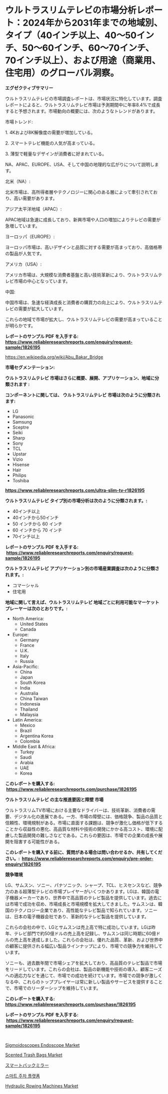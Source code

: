 <p><h1>ウルトラスリムテレビの市場分析レポート：2024年から2031年までの地域別、タイプ（40インチ以上、40〜50インチ、50〜60インチ、60〜70インチ、70インチ以上）、および用途（商業用、住宅用）のグローバル洞察。</h1></p><p><strong>エグゼクティブサマリー</strong></p>
<p><p>ウルトラスリムテレビの市場調査レポートは、市場状況に特化しています。調査レポートによると、ウルトラスリムテレビ市場は予測期間中に年率8.4%で成長すると予想されます。市場動向の概要には、次のようなトレンドがあります。</p><p>市場トレンド:</p><p>1.  4Kおよび8K解像度の需要が増加している。</p><p>2.  スマートテレビ機能の人気が高まっている。</p><p>3.  薄型で軽量なデザインが消費者に好まれている。</p><p>NA、APAC、EUROPE、USA、そして中国の地理的な広がりについて説明します。</p><p>北米（NA）:</p><p>北米市場は、高所得者層やテクノロジーに関心のある層によって牽引されており、高い需要があります。</p><p>アジア太平洋地域（APAC）:</p><p>APAC地域は急速に成長しており、新興市場や人口の増加によりテレビの需要が急増しています。</p><p>ヨーロッパ（EUROPE）:</p><p>ヨーロッパ市場は、高いデザインと品質に対する需要が高まっており、高価格帯の製品が人気です。</p><p>アメリカ（USA）:</p><p>アメリカ市場は、大規模な消費者基盤と高い技術革新により、ウルトラスリムテレビ市場の中心となっています。</p><p>中国:</p><p>中国市場は、急速な経済成長と消費者の購買力の向上により、ウルトラスリムテレビの需要が拡大しています。</p><p>これらの地域で市場が拡大し、ウルトラスリムテレビの需要が高まっていることが明らかです。</p></p>
<p><strong>レポートのサンプル PDF を入手する: <a href="https://www.reliableresearchreports.com/enquiry/request-sample/1826195">https://www.reliableresearchreports.com/enquiry/request-sample/1826195</a></strong></p>
<p><a href="https://en.wikipedia.org/wiki/Abu_Bakar_Bridge">https://en.wikipedia.org/wiki/Abu_Bakar_Bridge</a></p>
<p><strong>市場セグメンテーション:</strong></p>
<p><strong> ウルトラスリムテレビ 市場はさらに概要、展開、アプリケーション、地域に分類されます :</strong></p>
<p><strong>コンポーネントに関しては、 ウルトラスリムテレビ 市場は次のように分類されます: &nbsp;</strong></p>
<p><ul><li>LG</li><li>Panasonic</li><li>Samsung</li><li>Sceptre</li><li>Seiki</li><li>Sharp</li><li>Sony</li><li>TCL</li><li>Upstar</li><li>Vizio</li><li>Hisense</li><li>Hair</li><li>Philips</li><li>Toshiba</li></ul></p>
<p><strong><a href="https://www.reliableresearchreports.com/ultra-slim-tv-r1826195">https://www.reliableresearchreports.com/ultra-slim-tv-r1826195</a></strong></p>
<p><strong> ウルトラスリムテレビ タイプ別の市場分析は次のように分類されます。:</strong></p>
<p><ul><li>40インチ以上</li><li>40インチから50インチ</li><li>50 インチから 60 インチ</li><li>60 インチから 70 インチ</li><li>70インチ以上</li></ul></p>
<p><strong>レポートのサンプル PDF を入手する: &nbsp;<a href="https://www.reliableresearchreports.com/enquiry/request-sample/1826195">https://www.reliableresearchreports.com/enquiry/request-sample/1826195</a></strong></p>
<p><strong> ウルトラスリムテレビ アプリケーション別の市場産業調査は次のように分類されます。:</strong></p>
<p><ul><li>コマーシャル</li><li>住宅用</li></ul></p>
<p><strong>地域に関して言えば、ウルトラスリムテレビ 地域ごとに利用可能なマーケットプレーヤーは次のとおりです。:</strong></p>
<p><ul>
    <li>
        North America:
        <ul>
            <li>United States</li>
            <li>Canada</li>
        </ul>
    </li>
    <li>
        Europe:
        <ul>
            <li>Germany</li>
            <li>France</li>
            <li>U.K.</li>
            <li>Italy</li>
            <li>Russia</li>
        </ul>
    </li>
    <li>
        Asia-Pacific:
        <ul>
            <li>China</li>
            <li>Japan</li>
            <li>South Korea</li>
            <li>India</li>
            <li>Australia</li>
            <li>China Taiwan</li>
            <li>Indonesia</li>
            <li>Thailand</li>
            <li>Malaysia</li>
        </ul>
    </li>
    <li>
        Latin America:
        <ul>
            <li>Mexico</li>
            <li>Brazil</li>
            <li>Argentina Korea</li>
            <li>Colombia</li>
        </ul>
    </li>
    <li>
        Middle East & Africa:
        <ul>
            <li>Turkey</li>
            <li>Saudi</li>
            <li>Arabia</li>
            <li>UAE</li>
            <li>Korea</li>
        </ul>
    </li>
    </ul></p>
<p><strong>このレポートを購入する: &nbsp;<a href="https://www.reliableresearchreports.com/purchase/1826195">https://www.reliableresearchreports.com/purchase/1826195</a></strong></p>
<p><strong>ウルトラスリムテレビ の主な推進要因と障壁 市場</strong></p>
<p><p>ウルトラスリムTV市場における主要なドライバーは、技術革新、消費者の需要、デジタル化の進展である。一方、市場の障壁には、価格競争、製品の品質と信頼性、環境規制がある。市場に直面する課題は、競争が激化し価格が低下することから収益性の悪化、高品質な材料や技術の開発にかかる高コスト、環境に配慮した製品開発の難しさなどである。これらの要因は、市場での企業の成長や展開を阻害する可能性がある。</p></p>
<p><strong>このレポートを購入する前に、質問がある場合は問い合わせるか、共有してください。:&nbsp; <a href="https://www.reliableresearchreports.com/enquiry/pre-order-enquiry/1826195">https://www.reliableresearchreports.com/enquiry/pre-order-enquiry/1826195</a></strong></p>
<p><strong>競争環境</strong></p>
<p><p>LG、サムスン、ソニー、パナソニック、シャープ、TCL、ヒスセンスなど、競争力のある超薄型テレビの市場プレイヤーがいくつかあります。LGは、韓国の電子機器メーカーであり、世界中で高品質のテレビ製品を提供しています。過去には市場で成功を収め、市場成長と市場規模を拡大してきました。サムスンは、韓国のテクノロジー企業であり、高性能なテレビ製品で知られています。ソニーは、日本の電子機器会社であり、革新的なテレビ製品を提供しています。</p><p>これらの会社の中で、LGとサムスンは売上高で特に成功しています。LGは昨年、テレビ部門で約50億ドルの売上高を記録し、サムスンは同じ時期に60億ドルの売上高を達成しました。これらの会社は、優れた品質、革新、および世界中の顧客に提供される幅広い製品ラインナップにより、市場での競争力を維持しています。</p><p>ソニーも、過去数年間で市場シェアを拡大しており、高品質のテレビ製品で市場をリードしています。これらの会社は、製品の新機能や技術の導入、顧客ニーズへの適応力などを通じて、市場での成功を続けています。市場での競争が激しくなる中、これらのトッププレイヤーは常に新しい製品やサービスを提供することで、市場でのリーダーシップを維持しています。</p></p>
<p><strong>このレポートを購入する: &nbsp; <a href="https://www.reliableresearchreports.com/purchase/1826195">https://www.reliableresearchreports.com/purchase/1826195</a></strong></p>
<p><strong>レポートのサンプル PDF を入手する: &nbsp;<a href="https://www.reliableresearchreports.com/enquiry/request-sample/1826195">https://www.reliableresearchreports.com/enquiry/request-sample/1826195</a></strong><strong></strong></p>
<p>&nbsp;</p>
<p><p><a href="https://issuu.com/reportprime-2/docs/sigmoidoscopes-endoscope-market-size-2030.pptx">Sigmoidoscopes Endoscope Market</a></p><p><a href="https://github.com/BraidenLucas2019/Market-Research-Report-List-1/blob/main/scented-trash-bags-market.md">Scented Trash Bags Market</a></p><p><a href="https://github.com/DanykaKilback/Market-Research-Report-List-2/blob/main/570203231850.md">スマートバックミラー</a></p><p><a href="https://github.com/LuckeyCorbin/Market-Research-Report-List-2/blob/main/967162441501.md">스마트 주차 플랫폼</a></p><p><a href="https://github.com/JosephMorgnmelgfbX/Market-Research-Report-List-1/blob/main/hydraulic-rowing-machines-market.md">Hydraulic Rowing Machines Market</a></p></p>